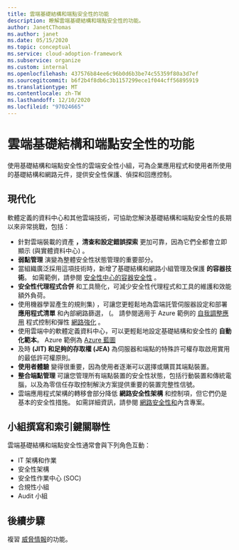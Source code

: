 ```yaml
---
title: 雲端基礎結構和端點安全性的功能
description: 瞭解雲端基礎結構和端點安全性的功能。
author: JanetCThomas
ms.author: janet
ms.date: 05/15/2020
ms.topic: conceptual
ms.service: cloud-adoption-framework
ms.subservice: organize
ms.custom: internal
ms.openlocfilehash: 437576b84ee6c96b0d6b3be74c55359f80a3d7ef
ms.sourcegitcommit: b6f2b4f8db6c3b1157299ece1f044cff56895919
ms.translationtype: MT
ms.contentlocale: zh-TW
ms.lasthandoff: 12/10/2020
ms.locfileid: "97024665"
---
```

# <a name="function-of-cloud-infrastructure-and-endpoint-security"></a>雲端基礎結構和端點安全性的功能

使用基礎結構和端點安全性的雲端安全性小組，可為企業應用程式和使用者所使用的基礎結構和網路元件，提供安全性保護、偵探和回應控制。

## <a name="modernization"></a>現代化

軟體定義的資料中心和其他雲端技術，可協助您解決基礎結構和端點安全性的長期以來非常挑戰，包括：

- 針對雲端裝載的資產 **，清查和設定錯誤探索** 更加可靠，因為它們全都會立即顯示 (與實體資料中心) 。
- **弱點管理** 演變為整體安全性狀態管理的重要部分。
- 當組織廣泛採用這項技術時，新增了基礎結構和網路小組管理及保護 **的容器技術**。 如需範例，請參閱 [安全性中心的容器安全性](/azure/security-center/container-security) 。
- **安全性代理程式合併** 和工具簡化，可減少安全性代理程式和工具的維護和效能額外負荷。
- 使用機器學習產生的規則集) ，可讓您更輕鬆地為雲端託管伺服器設定和部署 **應用程式清單** 和內部網路篩選， (。 請參閱適用于 Azure 範例的 [自我調整應用](/azure/security-center/security-center-adaptive-application) 程式控制和彈性 [網路強化](/azure/security-center/security-center-adaptive-network-hardening) 。
- 使用雲端中的軟體定義資料中心，可以更輕鬆地設定基礎結構和安全性的 **自動化範本**。 Azure 範例為 [Azure 藍圖](/azure/governance/blueprints/overview)
- 及時 **(JIT) 和足夠的存取權 (JEA)** 為伺服器和端點的特殊許可權存取啟用實用的最低許可權原則。
- **使用者體驗** 變得很重要，因為使用者逐漸可以選擇或購買其端點裝置。
- **整合端點管理** 可讓您管理所有端點裝置的安全性狀態，包括行動裝置和傳統電腦，以及為零信任存取控制解決方案提供重要的裝置完整性信號。
- 雲端應用程式架構的轉移會部分降低 **網路安全性架構** 和控制項，但它們仍是基本的安全性措施。 如需詳細資訊，請參閱 [網路安全性和](/azure/architecture/framework/security/network-security-containment)內含專案。

## <a name="team-composition-and-key-relationships"></a>小組撰寫和索引鍵關聯性

雲端基礎結構和端點安全性通常會與下列角色互動：

- IT 架構和作業
- 安全性架構
- 安全性作業中心 (SOC)
- 合規性小組
- Audit 小組

## <a name="next-steps"></a>後續步驟

複習 [威脅情報](./cloud-security-threat-intelligence.md)的功能。
